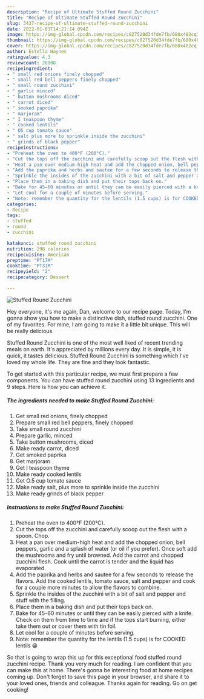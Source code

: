 ```yaml
---
description: "Recipe of Ultimate Stuffed Round Zucchini"
title: "Recipe of Ultimate Stuffed Round Zucchini"
slug: 3437-recipe-of-ultimate-stuffed-round-zucchini
date: 2022-01-03T14:21:14.094Z
image: https://img-global.cpcdn.com/recipes/c827520d34fde7fb/680x482cq70/stuffed-round-zucchini-recipe-main-photo.jpg
thumbnail: https://img-global.cpcdn.com/recipes/c827520d34fde7fb/680x482cq70/stuffed-round-zucchini-recipe-main-photo.jpg
cover: https://img-global.cpcdn.com/recipes/c827520d34fde7fb/680x482cq70/stuffed-round-zucchini-recipe-main-photo.jpg
author: Estella Haynes
ratingvalue: 4.3
reviewcount: 26808
recipeingredient:
- " small red onions finely chopped"
- " small red bell peppers finely chopped"
- " small round zucchini"
- " garlic minced"
- " button mushrooms diced"
- " carrot diced"
- " smoked paprika"
- " marjoram"
- " I teaspoon thyme"
- " cooked lentils"
- " O5 cup tomato sauce"
- " salt plus more to sprinkle inside the zucchini"
- " grinds of black pepper"
recipeinstructions:
- "Preheat the oven to 400°F (200°C)."
- "Cut the tops off the zucchini and carefully scoop out the flesh with a spoon. Chop."
- "Heat a pan over medium-high heat and add the chopped onion, bell peppers, garlic and a splash of water (or oil if you prefer). Once soft add the mushrooms and fry until browned. Add the carrot and chopped zucchini flesh. Cook until the carrot is tender and the liquid has evaporated."
- "Add the paprika and herbs and sautee for a few seconds to release the flavors. Add the cooked lentils, tomato sauce, salt and pepper and cook for a couple more minutes to allow the flavors to combine."
- "Sprinkle the insides of the zucchini with a bit of salt and pepper and stuff with the filling."
- "Place them in a baking dish and put their tops back on."
- "Bake for 45–60 minutes or until they can be easily pierced with a knife. Check on them from time to time and if the tops start burning, either take them out or cover them with tin foil."
- "Let cool for a couple of minutes before serving."
- "Note: remember the quantity for the lentils (1.5 cups) is for COOKED lentils 😀"
categories:
- Recipe
tags:
- stuffed
- round
- zucchini

katakunci: stuffed round zucchini 
nutrition: 298 calories
recipecuisine: American
preptime: "PT17M"
cooktime: "PT31M"
recipeyield: "2"
recipecategory: Dessert

---
```



![Stuffed Round Zucchini](https://img-global.cpcdn.com/recipes/c827520d34fde7fb/680x482cq70/stuffed-round-zucchini-recipe-main-photo.jpg)

Hey everyone, it's me again, Dan, welcome to our recipe page. Today, I'm gonna show you how to make a distinctive dish, stuffed round zucchini. One of my favorites. For mine, I am going to make it a little bit unique. This will be really delicious.

Stuffed Round Zucchini is one of the most well liked of recent trending meals on earth. It's appreciated by millions every day. It is simple, it is quick, it tastes delicious. Stuffed Round Zucchini is something which I've loved my whole life. They are fine and they look fantastic.




To get started with this particular recipe, we must first prepare a few components. You can have stuffed round zucchini using 13 ingredients and 9 steps. Here is how you can achieve it.

<!--inarticleads1-->

##### The ingredients needed to make Stuffed Round Zucchini:

1. Get  small red onions, finely chopped
1. Prepare  small red bell peppers, finely chopped
1. Take  small round zucchini
1. Prepare  garlic, minced
1. Take  button mushrooms, diced
1. Make ready  carrot, diced
1. Get  smoked paprika
1. Get  marjoram
1. Get  I teaspoon thyme
1. Make ready  cooked lentils
1. Get  O.5 cup tomato sauce
1. Make ready  salt, plus more to sprinkle inside the zucchini
1. Make ready  grinds of black pepper




<!--inarticleads2-->

##### Instructions to make Stuffed Round Zucchini:

1. Preheat the oven to 400°F (200°C).
1. Cut the tops off the zucchini and carefully scoop out the flesh with a spoon. Chop.
1. Heat a pan over medium-high heat and add the chopped onion, bell peppers, garlic and a splash of water (or oil if you prefer). Once soft add the mushrooms and fry until browned. Add the carrot and chopped zucchini flesh. Cook until the carrot is tender and the liquid has evaporated.
1. Add the paprika and herbs and sautee for a few seconds to release the flavors. Add the cooked lentils, tomato sauce, salt and pepper and cook for a couple more minutes to allow the flavors to combine.
1. Sprinkle the insides of the zucchini with a bit of salt and pepper and stuff with the filling.
1. Place them in a baking dish and put their tops back on.
1. Bake for 45–60 minutes or until they can be easily pierced with a knife. Check on them from time to time and if the tops start burning, either take them out or cover them with tin foil.
1. Let cool for a couple of minutes before serving.
1. Note: remember the quantity for the lentils (1.5 cups) is for COOKED lentils 😀




So that is going to wrap this up for this exceptional food stuffed round zucchini recipe. Thank you very much for reading. I am confident that you can make this at home. There's gonna be interesting food at home recipes coming up. Don't forget to save this page in your browser, and share it to your loved ones, friends and colleague. Thanks again for reading. Go on get cooking!
